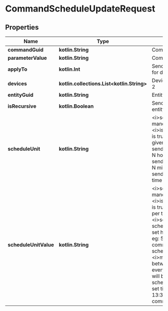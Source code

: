 
# CommandScheduleUpdateRequest

## Properties
Name | Type | Description | Notes
------------ | ------------- | ------------- | -------------
**commandGuid** | **kotlin.String** | Command Guid | 
**parameterValue** | **kotlin.String** | Command Value |  [optional]
**applyTo** | **kotlin.Int** | Send 1 or 2. 1: for entity, 2: for device guid list |  [optional]
**devices** | **kotlin.collections.List&lt;kotlin.String&gt;** | Device guid list. if applyTo is 2 |  [optional]
**entityGuid** | **kotlin.String** | Entity Guid. if applyTo is 1 |  [optional]
**isRecursive** | **kotlin.Boolean** | Send true to include child entity devices. if applyTo is 1 |  [optional]
**scheduleUnit** | **kotlin.String** | &lt;i&gt;scheduleUnit&lt;/i&gt; is mandatory when &lt;i&gt;isScheduledCommand&lt;/i&gt; is true. Valid unit values are given below.              &lt;i&gt;hour&lt;/i&gt; : To send a command after every N hours.              &lt;i&gt;minute&lt;/i&gt; : To send a command after every N minutes.              &lt;i&gt;time&lt;/i&gt; : To send a command at specific time of the day. |  [optional]
**scheduleUnitValue** | **kotlin.String** | &lt;i&gt;scheduleUnitValue&lt;/i&gt; is mandatory when &lt;i&gt;isScheduledCommand&lt;/i&gt; is true. This requires value as per the selected &lt;i&gt;scheduleUnit&lt;/i&gt;.              When scheduleUnit is &lt;i&gt;hour&lt;/i&gt;, set hours between 1 to 24. eg: 5(after every 5 hours command will be sent)              When scheduleUnit is &lt;i&gt;minute&lt;/i&gt;, set minutes between 5 to 60. eg: 30(after every 30 minutes command will be sent)              When scheduleUnit is &lt;i&gt;time&lt;/i&gt;, set time in HH:mm format. eg: 13:30(every day at 01:30 PM command will be sent) |  [optional]



